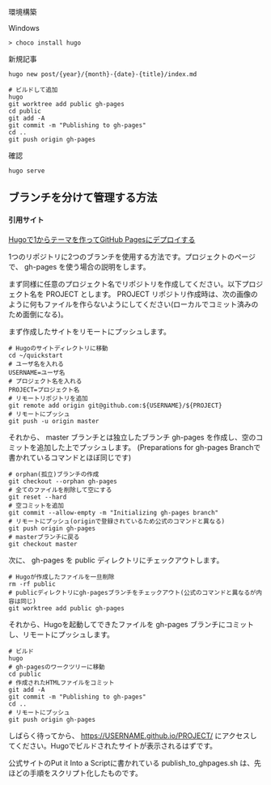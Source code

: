 環境構築

Windows

```
> choco install hugo
```

新規記事

```
hugo new post/{year}/{month}-{date}-{title}/index.md

# ビルドして追加
hugo
git worktree add public gh-pages
cd public
git add -A
git commit -m "Publishing to gh-pages"
cd ..
git push origin gh-pages
```

確認
```
hugo serve
```


## ブランチを分けて管理する方法
#### 引用サイト
[Hugoで1からテーマを作ってGitHub Pagesにデプロイする](https://www.membersedge.co.jp/blog/create-hugo-theme-and-deploy-to-github-pages/)

1つのリポジトリに2つのブランチを使用する方法です。プロジェクトのページで、 gh-pages を使う場合の説明をします。


まず同様に任意のプロジェクト名でリポジトリを作成してください。以下プロジェクト名を PROJECT とします。
PROJECT リポジトリ作成時は、次の画像のように何もファイルを作らないようにしてください(ローカルでコミット済みのため面倒になる)。

まず作成したサイトをリモートにプッシュします。

```
# Hugoのサイトディレクトリに移動
cd ~/quickstart
# ユーザ名を入れる
USERNAME=ユーザ名
# プロジェクト名を入れる
PROJECT=プロジェクト名
# リモートリポジトリを追加
git remote add origin git@github.com:${USERNAME}/${PROJECT}
# リモートにプッシュ
git push -u origin master
```

それから、 master ブランチとは独立したブランチ gh-pages を作成し、空のコミットを追加した上でプッシュします。
(Preparations for gh-pages Branchで書かれているコマンドとほぼ同じです)

```
# orphan(孤立)ブランチの作成
git checkout --orphan gh-pages
# 全てのファイルを削除して空にする
git reset --hard
# 空コミットを追加
git commit --allow-empty -m "Initializing gh-pages branch"
# リモートにプッシュ(originで登録されているため公式のコマンドと異なる)
git push origin gh-pages
# masterブランチに戻る
git checkout master
```
次に、 gh-pages を public ディレクトリにチェックアウトします。

```
# Hugoが作成したファイルを一旦削除
rm -rf public
# publicディレクトリにgh-pagesブランチをチェックアウト(公式のコマンドと異なるが内容は同じ)
git worktree add public gh-pages
```

それから、Hugoを起動してできたファイルを gh-pages ブランチにコミットし、リモートにプッシュします。

```
# ビルド
hugo
# gh-pagesのワークツリーに移動
cd public
# 作成されたHTMLファイルをコミット
git add -A
git commit -m "Publishing to gh-pages"
cd ..
# リモートにプッシュ
git push origin gh-pages
```

しばらく待ってから、 https://USERNAME.github.io/PROJECT/ にアクセスしてください。Hugoでビルドされたサイトが表示されるはずです。

公式サイトのPut it Into a Scriptに書かれている publish_to_ghpages.sh は、先ほどの手順をスクリプト化したものです。

